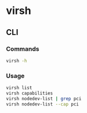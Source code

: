 # virsh

## CLI

### Commands

```sh
virsh -h
```

### Usage

```sh
virsh list
virsh capabilities
virsh nodedev-list | grep pci
virsh nodedev-list --cap pci
```

<!--
https://access.redhat.com/documentation/en-us/red_hat_enterprise_linux/6/html/virtualization_host_configuration_and_guest_installation_guide/chap-virtualization_host_configuration_and_guest_installation_guide-pci_device_config
-->
